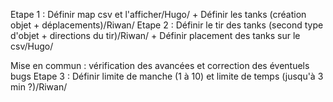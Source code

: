 Etape 1 : Définir map csv et l'afficher/Hugo/ + Définir les tanks (création objet + déplacements)/Riwan/
Etape 2 : Définir le tir des tanks (second type d'objet + directions du tir)/Riwan/ + Définir placement des tanks sur le csv/Hugo/

Mise en commun : vérification des avancées et correction des éventuels bugs
Etape 3 : Définir limite de manche (1 à 10) et limite de temps (jusqu'à 3 min ?)/Riwan/



